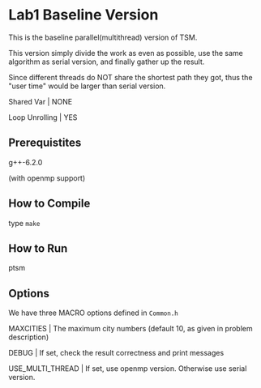 # Lab1 Baseline Version

This is the baseline parallel(multithread) version of TSM.

This version simply divide the work as even as possible, 
use the same algorithm as serial version, and finally
gather up the result.

Since different threads do NOT share the shortest path they
got, thus the "user time" would be larger than serial version.

Shared Var      | NONE

Loop Unrolling  | YES

## Prerequistites

g++-6.2.0

(with openmp support)

## How to Compile

type `make`

## How to Run

ptsm <num-cities> <num-threads> <input-file-path>

## Options

We have three MACRO options defined in `Common.h`

MAXCITIES  | The maximum city numbers (default 10, as given in problem description)

DEBUG      | If set, check the result correctness and print messages

USE_MULTI_THREAD | If set, use openmp version. Otherwise use serial version.
